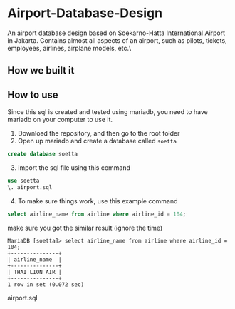 # Airport-Database-Design

An airport database design based on Soekarno-Hatta International Airport in Jakarta. Contains almost all aspects of an airport, such as pilots, tickets, employees, airlines, airplane models, etc.\

## How we built it


## How to use
Since this sql is created and tested using mariadb, you need to have mariadb on your computer to use it.
1. Download the repository, and then go to the root folder 
2. Open up mariadb and create a database called `soetta`
```sql
create database soetta
```
3. import the sql file using this command
```sql
use soetta
\. airport.sql
```
4. To make sure things work, use this example command
```sql
select airline_name from airline where airline_id = 104;
```
make sure you got the similar result (ignore the time)
```
MariaDB [soetta]> select airline_name from airline where airline_id = 104;
+---------------+
| airline_name  |
+---------------+
| THAI LION AIR |
+---------------+
1 row in set (0.072 sec)
```
airport.sql

